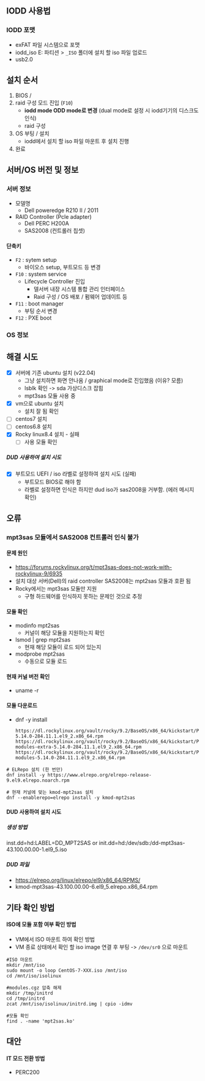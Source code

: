 ## IODD 사용법
### IODD 포맷
- exFAT 파일 시스템으로 포맷
- iodd_iso E: 파티션 > `_ISO` 폴더에 설치 할 iso 파일 업로드
- usb2.0
## 설치 순서
1. BIOS / 
2. raid 구성 모드 진입 (`F10`)
	- **iodd mode ODD mode로 변경** (dual mode로 설정 시 iodd기기의 디스크도 인식)
	- raid 구성
3. OS 부팅 / 설치
	- iodd에서 설치 할 iso 파일 마운트 후 설치 진행
4. 완료
## 서버/OS 버전 및 정보
### 서버 정보
- 모델명
	- Dell poweredge R210 II / 2011
- RAID Controller (Pcle adapter)
	- Dell PERC H200A
	- SAS2008 (컨트롤러 칩셋)
#### 단축키
- `F2` : sytem setup
	- 바이오스 setup, 부트모드 등 변경
- `F10` : system service
	- Lifecycle Controller 진입 
		- 델서버 내장 시스템 통합 관리 인터페이스
		- Raid 구성 / OS 배포 / 펌웨어 업데이트 등
- `F11` : boot manager
	- 부팅 순서 변경
- `F12` : PXE boot
### OS 정보


## 해결 시도
- [x] 서버에 기존 ubuntu 설치 (v22.04)
	- 그냥 설치하면 화면 안나옴 / graphical mode로 진입했음 (이유? 모름)
	- lsblk 확인 -> sda 가상디스크 잡힘
	- mpt3sas 모듈 사용 중
- [x] vm으로  ubuntu 설치
	- 설치 잘 됨 확인
- [ ] centos7 설치
- [ ] centos6.8 설치
- [x] Rocky linux8.4 설치 - 실패
	- [ ] 사용 모듈 확인
##### DUD 사용하여 설치 시도
- [x] 부트모드 UEFI / iso 라벨로 설정하여 설치 시도 (실패)
	- 부트모드 BIOS로 해야 함
	- 라벨로 설정하면 인식은 하지만 dud iso가 sas2008을 거부함. (에러 메시지 확인)
## 오류
### mpt3sas 모듈에서 SAS2008 컨트롤러 인식 불가
#### 문제 원인
- https://forums.rockylinux.org/t/mpt3sas-does-not-work-with-rockylinux-9/6935
- 설치 대상 서버(Dell)의 raid controller SAS2008는 mpt2sas 모듈과 호환 됨 
- Rocky에서는 mpt3sas 모듈만 지원
	- 구형 하드웨어를 인식하지 못하는 문제인 것으로 추정
#### 모듈 확인
- modinfo mpt2sas
	- 커널이 해당 모듈을 지원하는지 확인
- lsmod | grep mpt2sas
	- 현재 해당 모듈이 로드 되어 있는지
- modprobe mpt2sas
	- 수동으로 모듈 로드
#### 현재 커널 버전 확인
- uname -r
#### 모듈 다운로드
- dnf -y install
	```
	https://dl.rockylinux.org/vault/rocky/9.2/BaseOS/x86_64/kickstart/Packages/k/kernel-5.14.0-284.11.1.el9_2.x86_64.rpm
	https://dl.rockylinux.org/vault/rocky/9.2/BaseOS/x86_64/kickstart/Packages/k/kernel-modules-extra-5.14.0-284.11.1.el9_2.x86_64.rpm
	https://dl.rockylinux.org/vault/rocky/9.2/BaseOS/x86_64/kickstart/Packages/k/kernel-modules-5.14.0-284.11.1.el9_2.x86_64.rpm
	```
```
# ELRepo 설치 (한 번만)
dnf install -y https://www.elrepo.org/elrepo-release-9.el9.elrepo.noarch.rpm

# 현재 커널에 맞는 kmod-mpt2sas 설치
dnf --enablerepo=elrepo install -y kmod-mpt2sas
```
#### DUD 사용하여 설치 시도
##### 생성 방법
inst.dd=hd:LABEL=DD_MPT2SAS
or
init.dd=hd:/dev/sdb:/dd-mpt3sas-43.100.00.00-1.el9_5.iso
##### DUD 파일
- https://elrepo.org/linux/elrepo/el9/x86_64/RPMS/
- kmod-mpt3sas-43.100.00.00-6.el9_5.elrepo.x86_64.rpm
## 기타 확인 방법
#### ISO에 모듈 포함 여부 확인 방법
- VM에서 ISO 마운트 하여 확인 방법
- VM 종료 상태에서 확인 할 iso image 연결 후 부팅 -> `/dev/sr0` 으로 마운트
```
#ISO 마운트
mkdir /mnt/iso
sudo mount -o loop CentOS-7-XXX.iso /mnt/iso
cd /mnt/iso/isolinux

#modules.cgz 압축 해제
mkdir /tmp/initrd
cd /tmp/initrd
zcat /mnt/iso/isolinux/initrd.img | cpio -idmv

#모듈 확인
find . -name 'mpt2sas.ko'
```
## 대안
#### IT 모드 전환 방법
- PERC200 
